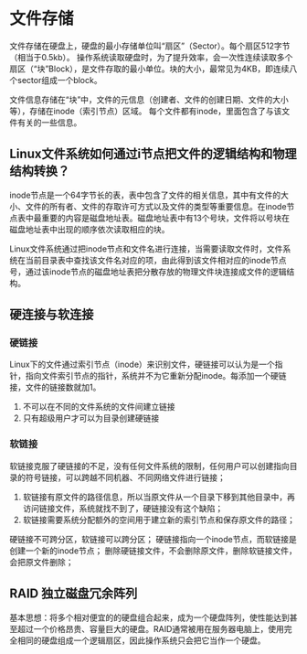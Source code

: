 # 文件存储

文件存储在硬盘上，硬盘的最小存储单位叫“扇区”（Sector）。每个扇区512字节（相当于0.5kb）。
操作系统读取硬盘时，为了提升效率，会一次性连续读取多个扇区（“块”Block），是文件存取的最小单位。块的大小，最常见为4KB，即连续八个sector组成一个block。

文件信息存储在“块”中，文件的元信息（创建者、文件的创建日期、文件的大小等），存储在inode（索引节点）区域。
每个文件都有inode，里面包含了与该文件有关的一些信息。

## Linux文件系统如何通过i节点把文件的逻辑结构和物理结构转换？

inode节点是一个64字节长的表，表中包含了文件的相关信息，其中有文件的大小、文件的所有者、文件的存取许可方式以及文件的类型等重要信息。在inode节点表中最重要的内容是磁盘地址表。磁盘地址表中有13个号块，文件将以号块在磁盘地址表中出现的顺序依次读取相应的块。

Linux文件系统通过把inode节点和文件名进行连接，当需要读取文件时，文件系统在当前目录表中查找该文件名对应的项，由此得到该文件相对应的inode节点号，通过该inode节点的磁盘地址表把分散存放的物理文件块连接成文件的逻辑结构。

## 硬连接与软连接

### 硬链接

Linux下的文件通过索引节点（inode）来识别文件，硬链接可以认为是一个指针，指向文件索引节点的指针，系统并不为它重新分配inode。每添加一个硬链接，文件的链接数就加1。

1. 不可以在不同的文件系统的文件间建立链接
2. 只有超级用户才可以为目录创建硬链接

### 软链接

软链接克服了硬链接的不足，没有任何文件系统的限制，任何用户可以创建指向目录的符号链接，可以跨越不同机器、不同网络文件进行链接；

1. 软链接有原文件的路径信息，所以当原文件从一个目录下移到其他目录中，再访问链接文件，系统就找不到了，硬链接没有这个缺陷；
2. 软链接需要系统分配额外的空间用于建立新的索引节点和保存原文件的路径；

硬链接不可跨分区，软链接可以跨分区；
硬链接指向一个inode节点，而软链接是创建一个新的inode节点；
删除硬链接文件，不会删除原文件，删除软链接文件，会把原文件删除；

## RAID 独立磁盘冗余阵列

基本思想：将多个相对便宜的的硬盘组合起来，成为一个硬盘阵列，使性能达到甚至超过一个价格昂贵、容量巨大的硬盘。RAID通常被用在服务器电脑上，使用完全相同的硬盘组成一个逻辑扇区，因此操作系统只会把它当作一个硬盘。


